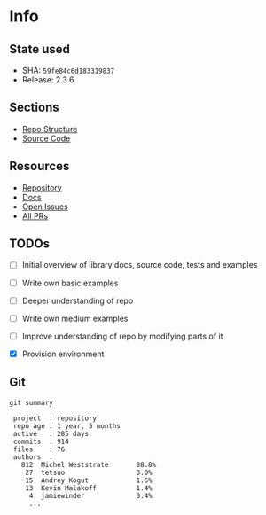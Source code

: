 # Info

## State used
- SHA: `59fe84c6d183319837`
- Release: 2.3.6

## Sections
- [Repo Structure](./repo-structure/)
- [Source Code](./source-code/)

## Resources
- [Repository](https://github.com/mobxjs/mobx)
- [Docs](https://mobxjs.github.io/mobx)
- [Open Issues](https://github.com/mobxjs/mobx/issues)
- [All PRs](https://github.com/mobxjs/mobx/pulls?utf8=%E2%9C%93&q=is%3Apr%20)


## TODOs
- [ ] Initial overview of library docs, source code, tests and examples
- [ ] Write own basic examples
- [ ] Deeper understanding of repo
- [ ] Write own medium examples
- [ ] Improve understanding of repo by modifying parts of it

- [x] Provision environment


## Git
`git summary`

```
 project  : repository
 repo age : 1 year, 5 months
 active   : 285 days
 commits  : 914
 files    : 76
 authors  :
   812	Michel Weststrate       88.8%
    27	tetsuo                  3.0%
    15	Andrey Kogut            1.6%
    13	Kevin Malakoff          1.4%
     4	jamiewinder             0.4%
     ...
```
